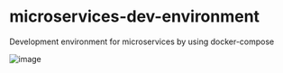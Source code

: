 # microservices-dev-environment

Development environment for microservices by using docker-compose

![image](https://github.com/OnniVirtanen/microservices-dev-environment/assets/116679314/5c126595-b7c3-4fec-8557-fc1a7b87034e)
